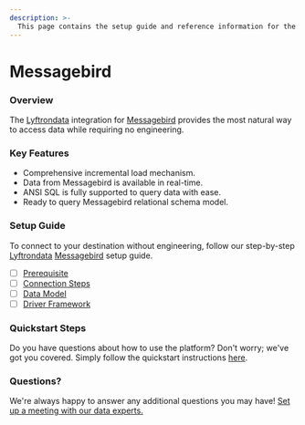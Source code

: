 ```yaml
---
description: >-
  This page contains the setup guide and reference information for the Messagebird source connector.
---
```


# Messagebird

### Overview

The [Lyftrondata](https://www.lyftrondata.com/) integration for [Messagebird](None) provides the most natural way to access data while requiring no engineering.

### Key Features

* Comprehensive incremental load mechanism.
* Data from Messagebird is available in real-time.&#x20;
* ANSI SQL is fully supported to query data with ease.
* Ready to query Messagebird relational schema model.

### Setup Guide

To connect to your destination without engineering, follow our step-by-step [Lyftrondata](https://www.lyftrondata.com/)  [Messagebird](None) setup guide.

* [ ] [Prerequisite](prerequisite.md)
* [ ] [Connection Steps](connection-steps.md)
* [ ] [Data Model](data-model/erd.md)
* [ ] [Driver Framework](driver-framework/)

### Quickstart Steps

Do you have questions about how to use the platform? Don't worry; we've got you covered. Simply follow the quickstart instructions [here](../README.md).

### Questions? <a href="#questions" id="questions"></a>

We're always happy to answer any additional questions you may have! [Set up a meeting with our data experts.](https://www.lyftrondata.com/book-a-meeting/)

